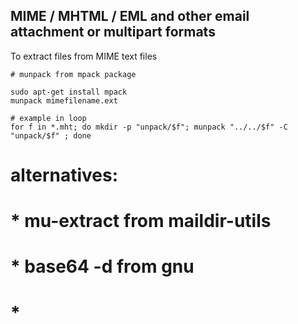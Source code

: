 
## MIME / MHTML / EML and other email attachment or multipart formats

To extract files from MIME text files

```
# munpack from mpack package

sudo apt-get install mpack
munpack mimefilename.ext

# example in loop
for f in *.mht; do mkdir -p "unpack/$f"; munpack "../../$f" -C "unpack/$f" ; done
```

# alternatives:
# * mu-extract from maildir-utils 
# * base64 -d from gnu
# * 

